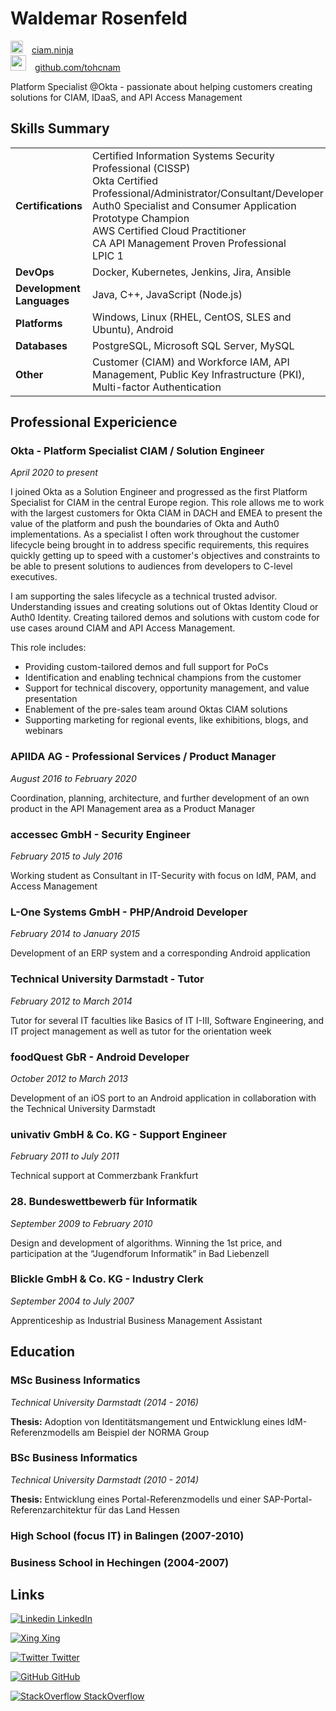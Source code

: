 # Waldemar Rosenfeld
<img src="https://icons.iconarchive.com/icons/iconsmind/outline/512/Globe-icon.png" width="20" height="20"> <a href="https://ciam.ninja/" style="margin:10px;">ciam.ninja </a> <br/>
<img src="https://icons.iconarchive.com/icons/limav/flat-gradient-social/512/Github-icon.png" width="25" height="25"> <a href="https://github.com/tohcnam" style="margin:10px;">github.com/tohcnam </a>

Platform Specialist @Okta - passionate about helping customers creating solutions for CIAM, IDaaS, and API Access Management

## Skills Summary
|||
|---|---|
|**Certifications**|Certified Information Systems Security Professional (CISSP) <br/> Okta Certified Professional/Administrator/Consultant/Developer <br/>Auth0 Specialist and Consumer Application Prototype Champion<br/>AWS Certified Cloud Practitioner<br/>CA API Management Proven Professional <br/> LPIC 1
|**DevOps**|Docker, Kubernetes, Jenkins, Jira, Ansible
|**Development Languages**|Java, C++, JavaScript (Node.js)
|**Platforms**|Windows, Linux (RHEL, CentOS, SLES and Ubuntu), Android
|**Databases**|PostgreSQL, Microsoft SQL Server, MySQL
|**Other**|Customer (CIAM) and Workforce IAM, API Management, Public Key Infrastructure (PKI), Multi-factor Authentication

## Professional Expericience
### Okta - Platform Specialist CIAM / Solution Engineer
*April 2020 to present*

I joined Okta as a Solution Engineer and progressed as the first Platform Specialist for CIAM in the central Europe region. This role allows me to work with the largest customers for Okta CIAM in DACH and EMEA to present the value of the platform and push the boundaries of Okta and Auth0 implementations. As a specialist I often work throughout the customer lifecycle being brought in to address specific requirements, this requires quickly getting up to speed with a customer's objectives and constraints to be able to present solutions to audiences from developers to C-level executives.

I am supporting the sales lifecycle as a technical trusted advisor. Understanding issues and creating solutions out of Oktas Identity Cloud or Auth0 Identity. Creating tailored demos and solutions with custom code for use cases around CIAM and API Access Management. 

This role includes:
* Providing custom-tailored demos and full support for PoCs
* Identification and enabling technical champions from the customer
* Support for technical discovery, opportunity management, and value presentation
* Enablement of the pre-sales team around Oktas CIAM solutions
* Supporting marketing for regional events, like exhibitions, blogs, and webinars

### APIIDA AG - Professional Services / Product Manager
*August 2016 to February 2020*

Coordination, planning, architecture, and further development of an own product in the API Management area as a Product Manager

### accessec GmbH - Security Engineer
*February 2015 to July 2016*

Working student as Consultant in IT-Security with focus on
IdM, PAM, and Access Management

### L-One Systems GmbH - PHP/Android Developer
*February 2014 to January 2015*

Development of an ERP system and a corresponding
Android application

### Technical University Darmstadt - Tutor
*February 2012 to March 2014*

Tutor for several IT faculties like Basics of IT I-III, Software Engineering, and IT project management as well as tutor for the orientation week

### foodQuest GbR - Android Developer
*October 2012 to March 2013*

Development of an iOS port to an Android application in
collaboration with the Technical University Darmstadt

### univativ GmbH & Co. KG - Support Engineer
*February 2011 to July 2011*

Technical support at Commerzbank Frankfurt

### 28. Bundeswettbewerb für Informatik
*September 2009 to February 2010*

Design and development of algorithms. Winning the 1st price,
and participation at the “Jugendforum Informatik” in Bad Liebenzell

### Blickle GmbH & Co. KG - Industry Clerk
*September 2004 to July 2007*

Apprenticeship as Industrial Business Management Assistant

## Education
### MSc Business Informatics 
*Technical University Darmstadt (2014 - 2016)*

**Thesis:** Adoption von Identitätsmangement und Entwicklung eines IdM-Referenzmodells am Beispiel der NORMA Group
### BSc Business Informatics 
*Technical University Darmstadt (2010 - 2014)*

**Thesis:** Entwicklung eines Portal-Referenzmodells und einer SAP-Portal-Referenzarchitektur für das Land Hessen
### High School (focus IT) in Balingen (2007-2010)
### Business School in Hechingen (2004-2007)

## Links
[![Linkedin](https://icons.iconarchive.com/icons/danleech/simple/16/linkedin-icon.png) LinkedIn](https://www.linkedin.com/in/waldemar-rosenfeld/)

[![Xing](https://icons.iconarchive.com/icons/uiconstock/socialmedia/16/Xing-icon.png) Xing](https://www.xing.com/profile/Waldemar_Rosenfeld/cv)

[![Twitter](https://icons.iconarchive.com/icons/limav/flat-gradient-social/16/Twitter-icon.png) Twitter](https://twitter.com/tohcnam)

[![GitHub](https://icons.iconarchive.com/icons/limav/flat-gradient-social/16/Github-icon.png) GitHub](https://github.com/tux-manchot)

[![StackOverflow](https://icons.iconarchive.com/icons/limav/flat-gradient-social/16/Stackoverflow-icon.png) StackOverflow](https://stackoverflow.com/users/14711938/waldemar)
